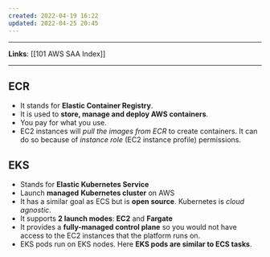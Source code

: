 ```yaml
---
created: 2022-04-19 16:22
updated: 2022-04-25 20:45
---
```

---
**Links**: [[101 AWS SAA Index]]

---
## ECR
-  It stands for **Elastic Container Registry**.
- It is used to **store, manage and deploy AWS containers**.
- You pay for what you use.
- EC2 instances will *pull the images from ECR* to create containers. It can do so because of *instance role* (EC2 instance profile) permissions.

## EKS
- Stands for **Elastic Kubernetes Service**
- Launch **managed** **Kubernetes cluster** on AWS
- It has a similar goal as ECS but is **open source**. Kubernetes is *cloud agnostic*.
- It supports **2 launch modes**: **EC2** and **Fargate**
- It provides a **fully-managed control plane** so you would not have access to the EC2 instances that the platform runs on.
- EKS pods run on EKS nodes. Here **EKS pods are similar to ECS tasks**.